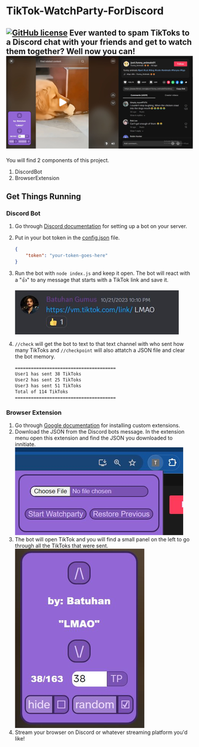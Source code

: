 # TikTok-WatchParty-ForDiscord
[![GitHub license](https://img.shields.io/github/license/Naereen/StrapDown.js.svg)](/LICENSE)
Ever wanted to spam TikToks to a Discord chat with your friends and get to watch them together? Well now you can!
 ![Discord Reaction](/docs/watch.JPG)
----



You will find 2 components of this project.
1) DiscordBot
2) BrowserExtension

## Get Things Running
### Discord Bot
1) Go through [Discord documentation](https://discord.com/developers/docs/quick-start/getting-started) for setting up a bot on your server.
2) Put in your bot token in the [config.json](/DiscordBot/config.json) file.
    ```json
    {
        "token": "your-token-goes-here"
    }
    ```
3) Run the bot with `node index.js` and keep it open. The bot will react with a "👍" to any message that starts with a TikTok link and save it.
   
    ![Discord Reaction](/docs/discordMsg.JPG)

5) `//check` will get the bot to text to that text channel with who sent how many TikToks and `//checkpoint` will also attatch a JSON file and clear the bot memory.
    ```
    ======================================
    User1 has sent 38 TikToks
    User2 has sent 25 TikToks
    User3 has sent 51 TikToks
    Total of 114 TikToks
    ======================================
    ```

### Browser Extension
1) Go through [Google documentation](https://developer.chrome.com/docs/extensions/get-started/tutorial/hello-world#load-unpacked) for installing custom extensions.
2) Download the JSON from the Discord bots message. In the extension menu open this extension and find the JSON you downloaded to innitiate.
 ![Discord Reaction](/docs/preInit.JPG)
3) The bot will open TikTok and you will find a small panel on the left to go through all the TikToks that were sent.
 ![Discord Reaction](/docs/panel.JPG)
4)  Stream your browser on Discord or whatever streaming platform you'd like!
